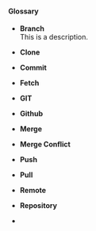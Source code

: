 #### Glossary 
* __Branch__\
This is a description.

* __Clone__
* __Commit__
* __Fetch__
* __GIT__
* __Github__
* __Merge__
* __Merge Conflict__
* __Push__
* __Pull__
* __Remote__
* __Repository__
*


